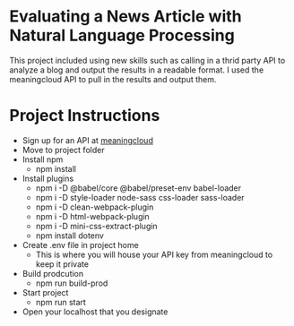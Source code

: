 # Evaluating a News Article with Natural Language Processing

This project included using new skills such as calling in a thrid party API to analyze a blog and output the results in a readable format. I used the meaningcloud API to pull in the results and output them.

# Project Instructions

- Sign up for an API at [meaningcloud](https://www.meaningcloud.com/developer/sentiment-analysis)
- Move to project folder
- Install npm
  - npm install
- Install plugins
  - npm i -D @babel/core @babel/preset-env babel-loader
  - npm i -D style-loader node-sass css-loader sass-loader
  - npm i -D clean-webpack-plugin
  - npm i -D html-webpack-plugin
  - npm i -D mini-css-extract-plugin
  - npm install dotenv
- Create .env file in project home
  - This is where you will house your API key from meaningcloud to keep it private
- Build prodcution
  - npm run build-prod
- Start project
  - npm run start
- Open your localhost that you designate




